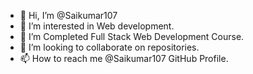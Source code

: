 - 👋 Hi, I’m @Saikumar107
- 👀 I’m interested in Web development. 
- 🌱 I’m Completed Full Stack Web Development Course.
- 💞️ I’m looking to collaborate on repositories.
- 📫 How to reach me @Saikumar107 GitHub Profile.

<!---
Saikumar107/Saikumar107 is a ✨ special ✨ repository because its `README.md` (this file) appears on your GitHub profile.
You can click the Preview link to take a look at your changes.
--->

